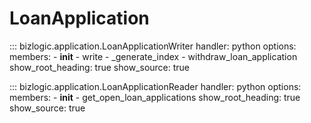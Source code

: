 # LoanApplication

::: bizlogic.application.LoanApplicationWriter
    handler: python
    options:
      members:
        - __init__
        - write
        - _generate_index
        - withdraw_loan_application
      show_root_heading: true
      show_source: true

::: bizlogic.application.LoanApplicationReader
    handler: python
    options:
      members:
        - __init__
        - get_open_loan_applications
      show_root_heading: true
      show_source: true
